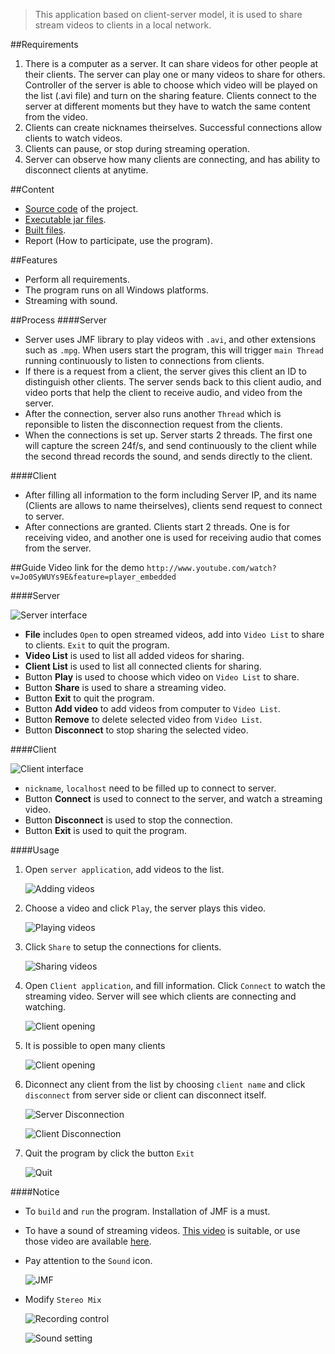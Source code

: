 > This application based on client-server model, it is used to share stream videos to clients in a local network.

##Requirements
1. There is a computer as a server. It can share videos for other people at their clients. The server can play one or many videos to share for others. Controller of the server is able to choose which video will be played on the list (.avi file) and turn on the sharing feature. Clients connect to the server at different moments but they have to watch the same content from the video.
2. Clients can create nicknames theirselves. Successful connections allow clients to watch videos.
3. Clients can pause, or stop during streaming operation.
4. Server can observe how many clients are connecting, and has ability to disconnect clients at anytime.

##Content
* [Source code](Source%20code) of the project.
* [Executable jar files](File%20Jar%20Thuc%20Thi).
* [Built files](File%20Build).
* Report (How to participate, use the program).

##Features
* Perform all requirements.
* The program runs on all Windows platforms.
* Streaming with sound.

##Process
####Server
* Server uses JMF library to play videos with `.avi`, and other extensions such as `.mpg`. When users start the program, this will trigger `main Thread` running continuously to listen to connections from clients.
* If there is a request from a client, the server gives this client an ID to distinguish other clients. The server sends back to this client audio, and video ports that help the client to receive audio, and video from the server.
* After the connection, server also runs another `Thread` which is reponsible to listen the disconnection request from the clients.
* When the connections is set up. Server starts 2 threads. The first one will capture the screen 24f/s, and send continuously to the client while the second thread records the sound, and sends directly to the client.

####Client
* After filling all information to the form including Server IP, and its name (Clients are allows to name theirselves), clients send request to connect to server.
* After connections are granted. Clients start 2 threads. One is for receiving video, and another one is used for receiving audio that comes from the server.

##Guide
Video link for the demo `http://www.youtube.com/watch?v=Jo0SyWUYs9E&feature=player_embedded`

####Server

  ![Server interface](../../../../images/s1.png "Server interface")

* **File** includes `Open` to open streamed videos, add into `Video List` to share to clients. `Exit` to quit the program.
* **Video List** is used to list all added videos for sharing.
* **Client List** is used to list all connected clients for sharing.
* Button **Play** is used to choose which video on `Video List` to share.
* Button **Share** is used to share a streaming video.
* Button **Exit** to quit the program.
* Button **Add video** to add videos from computer to `Video List`.
* Button **Remove** to delete selected video from `Video List`.
* Button **Disconnect** to stop sharing the selected video.

####Client

  ![Client interface](../../../../images/s2.png "Client interface")

* `nickname`, `localhost` need to be filled up to connect to server.
* Button **Connect** is used to connect to the server, and watch a streaming video.
* Button **Disconnect** is used to stop the connection.
* Button **Exit** is used to quit the program.

####Usage

1. Open `server application`, add videos to the list.

    ![Adding videos](../../../../images/s3.png "Adding videos")

2. Choose a video and click `Play`, the server plays this video.

    ![Playing videos](../../../../images/s4.png "Playing videos")

3. Click `Share` to setup the connections for clients.

    ![Sharing videos](../../../../images/s5.png "Sharing videos")

4. Open `Client application`, and fill information. Click `Connect` to watch the streaming video. Server will see which clients are connecting and watching.

    ![Client opening](../../../../images/s6.png "Client opening")

5. It is possible to open many clients

    ![Client opening](../../../../images/s7.png "Client opening")

6. Diconnect any client from the list by choosing `client name` and click `disconnect` from server side or client can disconnect itself.

    ![Server Disconnection](../../../../images/s8.png "Server Disconnection")

    ![Client Disconnection](../../../../images/s9.png "Client Disconnection")

7. Quit the program by click the button `Exit`

    ![Quit](../../../../images/s10.png "Quit")

####Notice
* To `build` and `run` the program. Installation of JMF is a must.
* To have a sound of streaming videos. [This video](http://www.mediafire.com/?ybr1363de4sj9iw) is suitable, or use those video are available [here](../Demo).
* Pay attention to the `Sound` icon.

    ![JMF](../../../../images/s11.png "JMF")

* Modify `Stereo Mix` 

    ![Recording control](../../../../images/s12.png "Recording control")

    ![Sound setting](../../../../images/s13.png "Sound setting")


